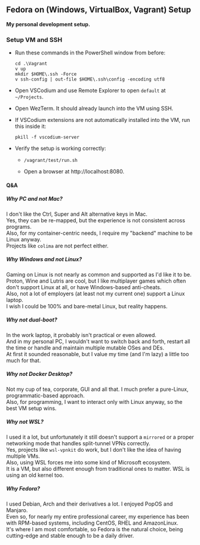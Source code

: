 ## Fedora on (Windows, VirtualBox, Vagrant) Setup
**My personal development setup.**


### Setup VM and SSH
- Run these commands in the PowerShell window from before:
  ```
  cd .\Vagrant
  v up
  mkdir $HOME\.ssh -Force
  v ssh-config | out-file $HOME\.ssh\config -encoding utf8
  ```

- Open VSCodium and use Remote Explorer to open `default` at `~/Projects`.

- Open WezTerm. It should already launch into the VM using SSH.

- If VSCodium extensions are not automatically installed into the VM, run this inside it:
  ```
  pkill -f vscodium-server
  ```

- Verify the setup is working correctly:
  - ```
    /vagrant/test/run.sh
    ```
  - Open a browser at http://localhost:8080.


#### Q&A
##### Why PC and not Mac?  
I don't like the Ctrl, Super and Alt alternative keys in Mac.  
Yes, they can be re-mapped, but the experience is not consistent across programs.  
Also, for my container-centric needs, I require my "backend" machine to be Linux anyway.  
Projects like `colima` are not perfect either.

##### Why Windows and not Linux?  
Gaming on Linux is not nearly as common and supported as I'd like it to be.  
Proton, Wine and Lutris are cool, but I like multiplayer games which often don't support Linux at all, or have Windows-based anti-cheats.  
Also, not a lot of employers (at least not my current one) support a Linux laptop.  
I wish I could be 100% and bare-metal Linux, but reality happens.

##### Why not dual-boot?  
In the work laptop, it probably isn't practical or even allowed.  
And in my personal PC, I wouldn't want to switch back and forth, restart all the time or handle and maintain multiple mutable OSes and DEs.  
At first it sounded reasonable, but I value my time (and I'm lazy) a little too much for that.

##### Why not Docker Desktop?  
Not my cup of tea, corporate, GUI and all that. I much prefer a pure-Linux, programmatic-based approach.  
Also, for programming, I want to interact only with Linux anyway, so the best VM setup wins.

##### Why not WSL?  
I used it a lot, but unfortunately it still doesn't support a `mirrored` or a proper networking mode that handles split-tunnel VPNs correctly.  
Yes, projects like `wsl-vpnkit` do work, but I don't like the idea of having multiple VMs.  
Also, using WSL forces me into some kind of Microsoft ecosystem.  
It is a VM, but also different enough from traditional ones to matter. WSL is using an old kernel too.

##### Why Fedora?  
I used Debian, Arch and their derivatives a lot. I enjoyed PopOS and Manjaro.  
Even so, for nearly my entire professional career, my experience has been with RPM-based systems, including CentOS, RHEL and AmazonLinux.  
It's where I am most comfortable, so Fedora is the natural choice, being cutting-edge and stable enough to be a daily driver.
